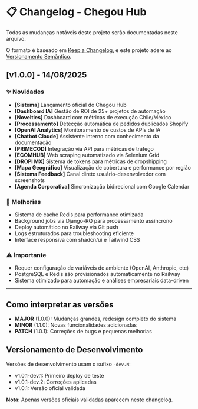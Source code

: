 # 📋 Changelog - Chegou Hub

Todas as mudanças notáveis deste projeto serão documentadas neste arquivo.

O formato é baseado em [Keep a Changelog](https://keepachangelog.com/pt-BR/1.0.0/),
e este projeto adere ao [Versionamento Semântico](https://semver.org/lang/pt-BR/).

## [v1.0.0] - 14/08/2025

### ✨ Novidades
- **[Sistema]** Lançamento oficial do Chegou Hub
- **[Dashboard IA]** Gestão de ROI de 25+ projetos de automação
- **[Novelties]** Dashboard com métricas de execução Chile/México
- **[Processamento]** Detecção automática de pedidos duplicados Shopify
- **[OpenAI Analytics]** Monitoramento de custos de APIs de IA
- **[Chatbot Claude]** Assistente interno com conhecimento da documentação
- **[PRIMECOD]** Integração via API para métricas de tráfego
- **[ECOMHUB]** Web scraping automatizado via Selenium Grid
- **[DROPI MX]** Sistema de tokens para métricas de dropshipping
- **[Mapa Geográfico]** Visualização de cobertura e performance por região
- **[Sistema Feedback]** Canal direto usuário-desenvolvedor com screenshots
- **[Agenda Corporativa]** Sincronização bidirecional com Google Calendar

### 🔧 Melhorias
- Sistema de cache Redis para performance otimizada
- Background jobs via Django-RQ para processamento assíncrono
- Deploy automático no Railway via Git push
- Logs estruturados para troubleshooting eficiente
- Interface responsiva com shadcn/ui e Tailwind CSS

### ⚠️ Importante
- Requer configuração de variáveis de ambiente (OpenAI, Anthropic, etc)
- PostgreSQL e Redis são provisionados automaticamente no Railway
- Sistema otimizado para automação e análises empresariais data-driven

---

## Como interpretar as versões

- **MAJOR** (1.0.0): Mudanças grandes, redesign completo do sistema
- **MINOR** (1.1.0): Novas funcionalidades adicionadas
- **PATCH** (1.0.1): Correções de bugs e pequenas melhorias

## Versionamento de Desenvolvimento

Versões de desenvolvimento usam o sufixo `-dev.N`:
- v1.0.1-dev.1: Primeiro deploy de teste
- v1.0.1-dev.2: Correções aplicadas
- v1.0.1: Versão oficial validada

**Nota**: Apenas versões oficiais validadas aparecem neste changelog.